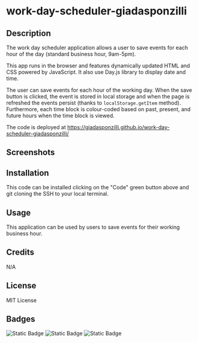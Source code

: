 # work-day-scheduler-giadasponzilli

## Description

The work day scheduler application allows a user to save events for each hour of the day (standard business hour, 9am-5pm). 

This app runs in the browser and features dynamically updated HTML and CSS powered by JavaScript. It also use Day.js library to display date and time.

The user can save events for each hour of the working day. When the save button is clicked, the event is stored in local storage and when the page is refreshed the events persist (thanks to `localStorage.getItem` method).
Furthermore, each time block is colour-coded based on past, present, and future hours when the time block is viewed.

The code is deployed at https://giadasponzilli.github.io/work-day-scheduler-giadasponzilli/

## Screenshots

## Installation

This code can be installed clicking on the "Code" green button above and git cloning the SSH to your local terminal.

## Usage

This application can be used by users to save events for their working business hour.

## Credits
N/A

## License

MIT License

## Badges

![Static Badge](https://img.shields.io/badge/53%25-blue?label=HTML&labelColor=green)
![Static Badge](https://img.shields.io/badge/17%25-blue?label=CSS&labelColor=yellow)
![Static Badge](https://img.shields.io/badge/30%25-blue?label=JavaScript&labelColor=red)



